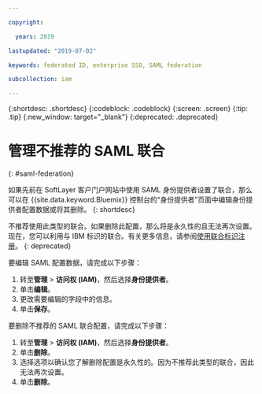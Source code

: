```yaml
---

copyright:

  years: 2019

lastupdated: "2019-07-02"

keywords: federated ID, enterprise SSO, SAML federation

subcollection: iam

---
```


{:shortdesc: .shortdesc}
{:codeblock: .codeblock}
{:screen: .screen}
{:tip: .tip}
{:new_window: target="_blank"}
{:deprecated: .deprecated}
    
# 管理不推荐的 SAML 联合
{: #saml-federation}

如果先前在 SoftLayer 客户门户网站中使用 SAML 身份提供者设置了联合，那么可以在 {{site.data.keyword.Bluemix}} 控制台的“身份提供者”页面中编辑身份提供者配置数据或将其删除。
{: shortdesc}

不推荐使用此类型的联合。如果删除此配置，那么将是永久性的且无法再次设置。现在，您可以利用与 IBM 标识的联合。有关更多信息，请参阅[使用联合标识注册](/docs/account?topic=account-signup#signup-federated)。
{: deprecated}

要编辑 SAML 配置数据，请完成以下步骤：

1. 转至**管理** > **访问权 (IAM)**，然后选择**身份提供者**。 
2. 单击**编辑**。
3. 更改需要编辑的字段中的信息。
4. 单击**保存**。

要删除不推荐的 SAML 联合配置，请完成以下步骤：

1. 转至**管理** > **访问权 (IAM)**，然后选择**身份提供者**。 
2. 单击**删除**。
3. 选择选项以确认您了解删除配置是永久性的。因为不推荐此类型的联合，因此无法再次设置。
4. 单击**删除**。

